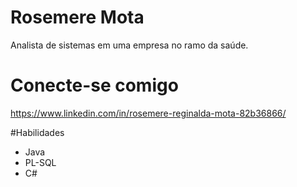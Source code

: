 
# Rosemere Mota

Analista de sistemas em uma empresa no ramo da saúde.

# Conecte-se comigo
https://www.linkedin.com/in/rosemere-reginalda-mota-82b36866/

#Habilidades

* Java
* PL-SQL
* C#


